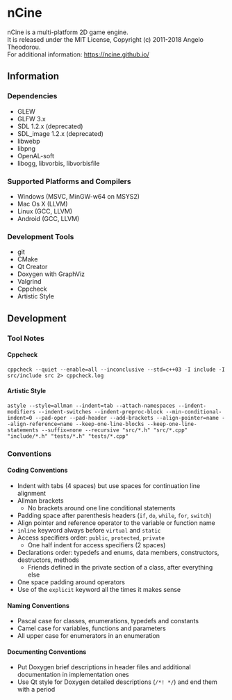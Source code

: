 # nCine
nCine is a multi-platform 2D game engine.  
It is released under the MIT License, Copyright (c) 2011-2018 Angelo Theodorou.  
For additional information: https://ncine.github.io/

## Information

### Dependencies
- GLEW
- GLFW 3.x
- SDL 1.2.x (deprecated)
- SDL_image 1.2.x (deprecated)
- libwebp
- libpng
- OpenAL-soft
- libogg, libvorbis, libvorbisfile

### Supported Platforms and Compilers
- Windows (MSVC, MinGW-w64 on MSYS2)
- Mac Os X (LLVM)
- Linux (GCC, LLVM)
- Android (GCC, LLVM)

### Development Tools
- git
- CMake
- Qt Creator
- Doxygen with GraphViz
- Valgrind
- Cppcheck
- Artistic Style

## Development

### Tool Notes

#### Cppcheck
`cppcheck --quiet --enable=all --inconclusive --std=c++03 -I include -I src/include src 2> cppcheck.log`

#### Artistic Style
`astyle --style=allman --indent=tab --attach-namespaces --indent-modifiers --indent-switches --indent-preproc-block --min-conditional-indent=0 --pad-oper --pad-header --add-brackets --align-pointer=name --align-reference=name --keep-one-line-blocks --keep-one-line-statements --suffix=none --recursive "src/*.h" "src/*.cpp" "include/*.h" "tests/*.h" "tests/*.cpp"`

### Conventions

#### Coding Conventions
- Indent with tabs (4 spaces) but use spaces for continuation line alignment
- Allman brackets
  - No brackets around one line conditional statements
- Padding space after parenthesis headers (`if`, `do`, `while`, `for`, `switch`)
- Align pointer and reference operator to the variable or function name
- `inline` keyword always before `virtual` and `static`
- Access specifiers order: `public`, `protected`, `private`
  - One half indent for access specifiers (2 spaces)
- Declarations order: typedefs and enums, data members, constructors, destructors, methods
  - Friends defined in the private section of a class, after everything else
- One space padding around operators
- Use of the `explicit` keyword all the times it makes sense

#### Naming Conventions
- Pascal case for classes, enumerations, typedefs and constants
- Camel case for variables, functions and parameters
- All upper case for enumerators in an enumeration

#### Documenting Conventions
- Put Doxygen brief descriptions in header files and additional documentation in implementation ones
- Use Qt style for Doxygen detailed descriptions (`/*! */`) and end them with a period
